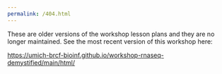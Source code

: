 ```yaml
---
permalink: /404.html
---
```


These are older versions of the workshop lesson plans and they are no longer maintained.
See the most recent version of this workshop here:

https://umich-brcf-bioinf.github.io/workshop-rnaseq-demystified/main/html/
 
